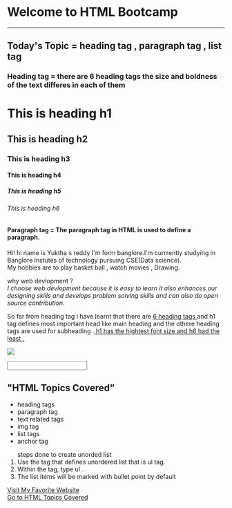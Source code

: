 <!-- Assignment 1 -->
 <h1>Welcome to HTML Bootcamp</h1>
 <hr></hr>
<h2>Today's Topic =  heading tag , paragraph tag , list tag</h2>
<h3>Heading tag = there are 6 heading  tags the size and boldness of the text differes in each of them 
    <h1>This is heading h1</h1>
    <h2>This is heading h2</h2>
    <h3>This is heading h3</h3>
    <h4>This is heading h4</h4>
    <h5>This is heading h5</h5>
    <h6>This is heading h6</h6></h3>
<h4>Paragraph tag = The paragraph tag in HTML is used to define a paragraph. </h4>


<!-- Assignment 2 , 3 , 4-->
<p> Hi! hi name is Yuktha s reddy I'm form banglore.I'm currrently studying in Banglore instutes of technology pursuing CSE(Data science).<br>
    My hobbies are to play basket ball , watch movies , Drawing. </p>


<p>why web devlopment ?<br>
    <i>I choose web devlopment because it is easy to learn it also enhances our designing skills and develops problem solving skills and can also do open source contribution.</i></p>  

<p>So far from heading tag i have learnt that  there are <u>6 heading  tags </u>and h1 tag defines most important head like main heading and the othere heading tags are used for subheading .<u> h1 has the hightest font size and h6 had the least .</u> </p>

<img src="https://static.javatpoint.com/definition/images/html-definition6.png"></img> <br>


<input type="text">

<!-- Assignment5 5 -->
 <h2>"HTML Topics Covered"</h2>

 <ul>
    <li>heading tags</li>
    <li>paragraph tag</li>
    <li>text related tags</li>
    <li>img tag</li>
    <li>list tags</li>
    <li>anchor tag</li>
</ul>

<ol>steps done to create unorded list
<li>Use the tag that defines unordered list that is ul tag.</li>
<li>Within the tag, type ul .</li>
<li>The list items will be marked with bullet point by default</li>
</ol>

<!-- Assignment 6 -->
 <a href="about:blank" target="_blank">Visit My Favorite Website</a>
<br>
<a href="#html-topics-covered">Go to HTML Topics Covered</a>
